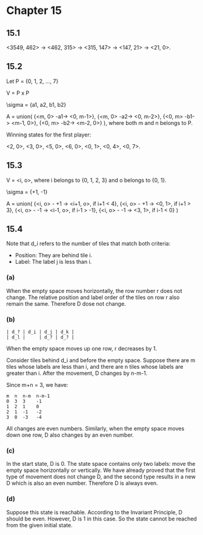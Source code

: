 # Chapter 15

## 15.1

<3549, 462> -> <462, 315> -> <315, 147> -> <147, 21> -> <21, 0>.

## 15.2

Let P = {0, 1, 2, ..., 7}

V = P x P

\sigma = {a1, a2, b1, b2}

A = union(
    {<m, 0> -a1-> <0, m-1>},
    {<m, 0> -a2-> <0, m-2>},
    {<0, m> -b1-> <m-1, 0>},
    {<0, m> -b2-> <m-2, 0>}
), where both m and n belongs to P.

Winning states for the first player:

<2, 0>, <3, 0>, <5, 0>, <6, 0>, <0, 1>, <0, 4>, <0, 7>.

## 15.3

V = <i, o>, where i belongs to {0, 1, 2, 3} and o belongs to {0, 1}.

\sigma = {+1, -1}

A = union(
    {<i, o> - +1 -> <i+1, o>, if i+1 < 4},
    {<i, o> - +1 -> <0, 1>, if i+1 > 3},
    {<i, o> - -1 -> <i-1, o>, if i-1 > -1},
    {<i, o> - -1 -> <3, 1>, if i-1 < 0}
)

## 15.4

Note that d_i refers to the number of tiles that match both criteria:

* Position: They are behind tile i.
* Label: The label j is less than i.

### (a)

When the empty space moves horizontally, the row number r does not change. The relative position and label order of the tiles on row r also remain the same. Therefore D dose not change.

### (b)

    | d_? | d_i | d_j | d_k |
    | d_l |     | d_? | d_? |

When the empty space moves up one row, r decreases by 1.

Consider tiles behind d_i and before the empty space. Suppose there are m tiles whose labels are less than i, and there are n tiles whose labels are greater than i. After the movement, D changes by n-m-1.

Since m+n = 3, we have:

    m  n  n-m  n-m-1
    0  3  3    -1
    1  2  1    0
    2  1  -1   -2
    3  0  -3   -4

All changes are even numbers. Similarly, when the empty space moves down one row, D also changes by an even number.

### (c)

In the start state, D is 0. The state space contains only two labels: move the empty space horizontally or vertically. We have already proved that the first type of movement does not change D, and the second type results in a new D which is also an even number. Therefore D is always even.

### (d)

Suppose this state is reachable. According to the Invariant Principle, D should be even. However, D is 1 in this case. So the state cannot be reached from the given initial state.
